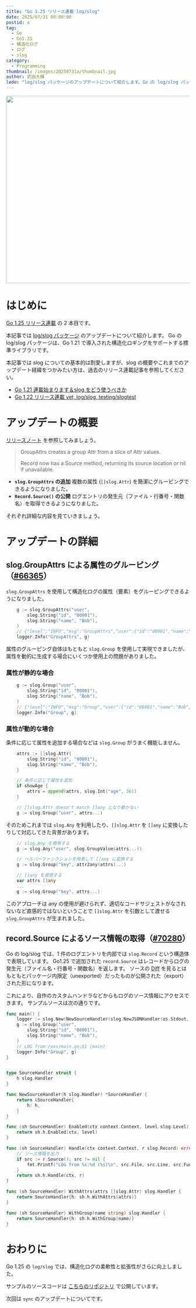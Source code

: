 ```yaml
---
title: "Go 1.25 リリース連載 log/slog"
date: 2025/07/31 00:00:00
postid: a
tag:
  - Go
  - Go1.25
  - 構造化ログ
  - ログ
  - slog
category:
  - Programming
thumbnail: /images/20250731a/thumbnail.jpg
author: 武田大輝
lede: "log/slog パッケージのアップデートについて紹介します。Go の log/slog パッケージは、Go 1.21 で導入された構造化ロギングをサポートする標準ライブラリです。"
---
```


<img src="/images/20250731a/top.jpg" alt="" width="512" height="512">

# はじめに

[Go 1.25 リリース連載](/articles/20250730a/) の 2 本目です。

本記事では [log/slog パッケージ](https://pkg.go.dev/log/slog@go1.25rc2) のアップデートについて紹介します。
Go の log/slog パッケージは、Go 1.21 で導入された構造化ロギングをサポートする標準ライブラリです。

本記事では slog についての基本的は割愛しますが、slog の概要やこれまでのアップデート経緯をつかみたい方は、過去のリリース連載記事を参照してください。

- [Go 1.21 連載始まります＆slog をどう使うべきか](/articles/20230731a/)
- [Go 1.22 リリース連載 vet, log/slog, testing/slogtest](/articles/20240205a/)

# アップデートの概要

[リリースノート](https://go.dev/doc/go1.25#logslogpkglogslog) を参照してみましょう。

> GroupAttrs creates a group Attr from a slice of Attr values.
>
> Record now has a Source method, returning its source location or nil if unavailable.

- **`slog.GroupAttrs` の追加**
   複数の属性 (`[]slog.Attr`) を簡潔にグルーピングできるようになりました。
- **`Record.Source()` の公開**
   ログエントリの発生元（ファイル・行番号・関数名）を取得できるようになりました。

それぞれ詳細な内容を見ていきましょう。

# アップデートの詳細

## slog.GroupAttrs による属性のグルーピング（[#66365](https://github.com/golang/go/issues/66365)）

`slog.GroupAttrs` を使用して構造化ログの属性（要素）をグルーピングできるようになりました。

```go
    g := slog.GroupAttrs("user",
        slog.String("id", "00001"),
        slog.String("name", "Bob"),
    )
    // {"level":"INFO","msg":"GroupAttrs","user":{"id":"00001","name":"Bob"}}
    logger.Info("GroupAttrs", g)
```

属性のグルーピング自体はもともと `slog.Group` を使用して実現できましたが、属性を動的に生成する場合にいくつか使用上の問題がありました。

### 属性が静的な場合

```go
    g := slog.Group("user",
        slog.String("id", "00001"),
        slog.String("name", "Bob"),
    )
    // {"level":"INFO","msg":"Group","user":{"id":"00001","name":"Bob"}}
    logger.Info("Group", g)
```

### 属性が動的な場合

条件に応じて属性を追加する場合などは `slog.Group` がうまく機能しません。

```go
    attrs := []slog.Attr{
        slog.String("id", "00001"),
        slog.String("name", "Bob"),
    }

    // 条件に応じて属性を追加
    if showAge {
        attrs = append(attrs, slog.Int("age", 36))
    }

    // []slog.Attr doesn't match []any となり動かない
    g := slog.Group("user", attrs...)
```

そのためこれまでは `slog.Any` を利用したり、`[]slog.Attr` を `[]any` に変換したりして対応してきた背景があります。

```go
    // slog.Any を使用する
    g := slog.Any("user", slog.GroupValue(attrs...))

    // ヘルパーファンクションを用意して []any に変換する
    g := slog.Group("key", attr2any(attrs)...)

    // []any を使用する
    var attrs []any
    ...
    g := slog.Group("key", attrs...)
```

このアプローチは any の使用が避けられず、適切なコードサジェストがなされないなど直感的ではないということで `[]slog.Attr` を引数として渡せる `slog.GroupAttrs` が生まれました。

## record.Source によるソース情報の取得（[#70280](https://github.com/golang/go/issues/70280)）

Go の log/slog では、1 件のログエントリを内部では `slog.Record` という構造体で表現しています。
Go1.25 で追加された `record.Source` はレコードからログの発生元（ファイル名・行番号・関数名）を返します。
ソースの [Diff](https://github.com/golang/go/commit/044ca4e5c878c785e2c69e5ebcb3d44bf97abc9f) を見るとはもともとパッケージ内限定（unexported）だったものが公開された（export）された形になります。

これにより、自作のカスタムハンドラなどからもログのソース情報にアクセスできます。
サンプルソースは次の通りです。

```go
func main() {
    logger := slog.New(NewSourceHandler(slog.NewJSONHandler(os.Stdout, nil)))
    g := slog.Group("user",
        slog.String("id", "00001"),
        slog.String("name", "Bob"),
    )
    // LOG from /xxx/main.go:61 (main)
    logger.Info("Group", g)
}


type SourceHandler struct {
    h slog.Handler
}

func NewSourceHandler(h slog.Handler) *SourceHandler {
    return &SourceHandler{
        h: h,
    }
}

func (sh SourceHandler) Enabled(ctx context.Context, level slog.Level) bool {
    return sh.h.Enabled(ctx, level)
}

func (sh SourceHandler) Handle(ctx context.Context, r slog.Record) error {
    // ソース情報を出力
    if src := r.Source(); src != nil {
        fmt.Printf("LOG from %s:%d (%s)\n", src.File, src.Line, src.Function)
    }
    return sh.h.Handle(ctx, r)
}

func (sh SourceHandler) WithAttrs(attrs []slog.Attr) slog.Handler {
    return SourceHandler{h: sh.h.WithAttrs(attrs)}
}

func (sh SourceHandler) WithGroup(name string) slog.Handler {
    return SourceHandler{h: sh.h.WithGroup(name)}
}
```

# おわりに

Go 1.25 の `log/slog` では、構造化ログの柔軟性と拡張性がさらに向上しました。

サンプルのソースコードは [こちらのリポジトリ](https://github.com/rhumie/tech-blog-go-1.25-feature) で公開しています。

次回は `sync` のアップデートについてです。
